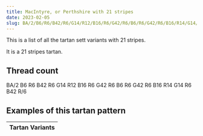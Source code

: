 ```yaml
---
title: MacIntyre, or Perthshire with 21 stripes
date: 2023-02-05
slug: BA/2/B6/R6/B42/R6/G14/R12/B16/R6/G42/R6/B6/R6/G42/R6/B16/R14/G14/R6/B42/R/6
---
```

This is a list of all the tartan sett variants with 21 stripes.

It is a 21 stripes tartan.


## Thread count
BA/2 B6 R6 B42 R6 G14 R12 B16 R6 G42 R6 B6 R6 G42 R6 B16 R14 G14 R6 B42 R/6

## Examples of this tartan pattern

| Tartan Variants |
|---------------|
